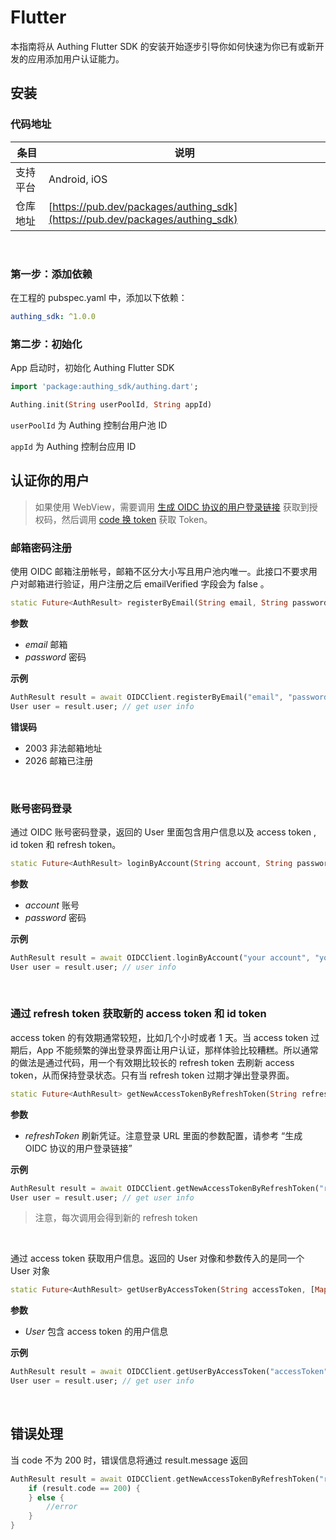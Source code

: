 # Flutter

<LastUpdated/>

本指南将从 Authing Flutter SDK 的安装开始逐步引导你如何快速为你已有或新开发的应用添加用户认证能力。

<AppDetailSiderBar />

## 安装

### 代码地址

| 条目     | 说明                                                         |
| -------- | ------------------------------------------------------------ |
| 支持平台 | Android, iOS                                                 |
| 仓库地址 | [https://pub.dev/packages/authing_sdk](https://pub.dev/packages/authing_sdk) |

<br>

### 第一步：添加依赖

在工程的 pubspec.yaml 中，添加以下依赖：

```yaml
authing_sdk: ^1.0.0
```

### 第二步：初始化

App 启动时，初始化 Authing Flutter SDK

```dart
import 'package:authing_sdk/authing.dart';

Authing.init(String userPoolId, String appId)
```

`userPoolId` 为 Authing 控制台用户池 ID

 `appId` 为 Authing 控制台应用 ID



## 认证你的用户

>如果使用 WebView，需要调用 [生成 OIDC 协议的用户登录链接](#https://docs.authing.cn/v2/reference/sdk-for-flutter/protocol/#生成-oidc-协议的用户登录链接) 获取到授权码，然后调用 [code 换 token](#https://docs.authing.cn/v2/reference/sdk-for-flutter/protocol/#code-换-token) 获取 Token。


### 邮箱密码注册

使用 OIDC 邮箱注册帐号，邮箱不区分大小写且用户池内唯一。此接口不要求用户对邮箱进行验证，用户注册之后 emailVerified 字段会为 false 。

```dart
static Future<AuthResult> registerByEmail(String email, String password) async
```

**参数**

* *email* 邮箱
* *password* 密码

**示例**

```dart
AuthResult result = await OIDCClient.registerByEmail("email", "password");
User user = result.user; // get user info
```

**错误码**

* 2003 非法邮箱地址
* 2026 邮箱已注册

<br>

### 账号密码登录

通过 OIDC 账号密码登录，返回的 User 里面包含用户信息以及 access token , id token 和 refresh token。

```dart
static Future<AuthResult> loginByAccount(String account, String password) async
```

**参数**

* *account* 账号
* *password* 密码

**示例**

```dart
AuthResult result = await OIDCClient.loginByAccount("your account", "your password");
User user = result.user; // user info
```

<br>

### 通过 refresh token 获取新的 access token 和 id token

access token 的有效期通常较短，比如几个小时或者 1 天。当 access token 过期后，App 不能频繁的弹出登录界面让用户认证，那样体验比较糟糕。所以通常的做法是通过代码，用一个有效期比较长的 refresh token 去刷新 access token，从而保持登录状态。只有当 refresh token 过期才弹出登录界面。

```dart
static Future<AuthResult> getNewAccessTokenByRefreshToken(String refreshToken) async
```

**参数**

* *refreshToken* 刷新凭证。注意登录 URL 里面的参数配置，请参考 “生成 OIDC 协议的用户登录链接”

**示例**

```dart
AuthResult result = await OIDCClient.getNewAccessTokenByRefreshToken("refreshToken");
User user = result.user; // get user info
```

>注意，每次调用会得到新的 refresh token

<br>

通过 access token 获取用户信息。返回的 User 对像和参数传入的是同一个 User 对象

```dart
static Future<AuthResult> getUserByAccessToken(String accessToken, [Map? data]) async
```

**参数**

* *User* 包含 access token 的用户信息

**示例**

```dart
AuthResult result = await OIDCClient.getUserByAccessToken("accessToken");
User user = result.user; // get user info
```

<br>

## 错误处理

当 code 不为 200 时，错误信息将通过 result.message 返回

```dart
AuthResult result = await OIDCClient.getNewAccessTokenByRefreshToken("refreshToken");
    if (result.code == 200) {
    } else {
        //error
    }
}
    
```

